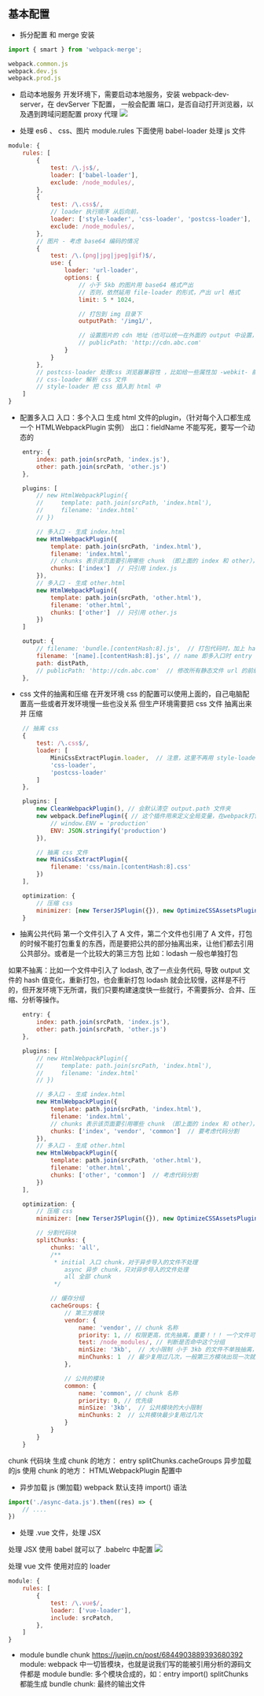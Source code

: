 ## 基本配置
- 拆分配置 和 merge  安装 
```js
import { smart } from 'webpack-merge';

webpack.common.js
webpack.dev.js
webpack.prod.js

```
- 启动本地服务
开发环境下，需要启动本地服务，安装 webpack-dev-server，在 devServer 下配置，
一般会配置 端口，是否自动打开浏览器，以及遇到跨域问题配置 proxy 代理
![](./img/devServer.png)

- 处理 es6 、 css、图片
module.rules 下面使用 babel-loader 处理 js 文件

```js
module: {
    rules: [
        {
            test: /\.js$/,
            loader: ['babel-loader'],
            exclude: /node_modules/,
        }, 
        {
            test: /\.css$/,
            // loader 执行顺序 从后向前，
            loader: ['style-loader', 'css-loader', 'postcss-loader'],
            exclude: /node_modules/,
        },
        // 图片 - 考虑 base64 编码的情况
        {
            test: /\.(png|jpg|jpeg|gif)$/,
            use: {
                loader: 'url-loader',
                options: {
                    // 小于 5kb 的图片用 base64 格式产出
                    // 否则，依然延用 file-loader 的形式，产出 url 格式
                    limit: 5 * 1024,

                    // 打包到 img 目录下
                    outputPath: '/img1/',

                    // 设置图片的 cdn 地址（也可以统一在外面的 output 中设置，那将作用于所有静态资源）
                    // publicPath: 'http://cdn.abc.com'
                }
            }
        },
        // postcss-loader 处理css 浏览器兼容性 ，比如给一些属性加 -webkit- 前缀
        // css-loader 解析 css 文件
        // style-loader 把 css 插入到 html 中
    ]
}
```

- 配置多入口
入口：多个入口
生成 html 文件的plugin，（针对每个入口都生成一个 HTMLWebpackPlugin 实例）
出口：fieldName 不能写死，要写一个动态的

```js
    entry: {
        index: path.join(srcPath, 'index.js'),
        other: path.join(srcPath, 'other.js')
    },

    plugins: [
        // new HtmlWebpackPlugin({
        //     template: path.join(srcPath, 'index.html'),
        //     filename: 'index.html'
        // })

        // 多入口 - 生成 index.html
        new HtmlWebpackPlugin({
            template: path.join(srcPath, 'index.html'),
            filename: 'index.html',
            // chunks 表示该页面要引用哪些 chunk （即上面的 index 和 other），默认全部引用
            chunks: ['index']  // 只引用 index.js
        }),
        // 多入口 - 生成 other.html
        new HtmlWebpackPlugin({
            template: path.join(srcPath, 'other.html'),
            filename: 'other.html',
            chunks: ['other']  // 只引用 other.js
        })
    ]

    output: {
        // filename: 'bundle.[contentHash:8].js',  // 打包代码时，加上 hash 戳
        filename: '[name].[contentHash:8].js', // name 即多入口时 entry 的 key
        path: distPath,
        // publicPath: 'http://cdn.abc.com'  // 修改所有静态文件 url 的前缀（如 cdn 域名），这里暂时用不到
    },
```

- css 文件的抽离和压缩
在开发环境 css 的配置可以使用上面的，自己电脑配置高一些或者开发环境慢一些也没关系
但生产环境需要把 css 文件 抽离出来 并 压缩
```js
    // 抽离 css
    {
        test: /\.css$/,
        loader: [
            MiniCssExtractPlugin.loader,  // 注意，这里不再用 style-loader
            'css-loader',
            'postcss-loader'
        ]
    },

    plugins: [
        new CleanWebpackPlugin(), // 会默认清空 output.path 文件夹
        new webpack.DefinePlugin({ // 这个插件用来定义全局变量，在webpack打包的时候会对这些变量做替换。在需要根据开发模式与生产模式进行不同的操作时，非常有用
            // window.ENV = 'production' 
            ENV: JSON.stringify('production')
        }),

        // 抽离 css 文件
        new MiniCssExtractPlugin({
            filename: 'css/main.[contentHash:8].css'
        })
    ],

    optimization: {
        // 压缩 css
        minimizer: [new TerserJSPlugin({}), new OptimizeCSSAssetsPlugin({})],
    }
```

- 抽离公共代码
第一个文件引入了 A 文件，第二个文件也引用了 A 文件，打包的时候不能打包重复的东西，而是要把公共的部分抽离出来，让他们都去引用公共部分。或者是一个比较大的第三方包 比如：lodash 一般也单独打包

如果不抽离：比如一个文件中引入了 lodash, 改了一点业务代码, 导致 output 文件的 hash 值变化，重新打包，也会重新打包 lodash 就会比较慢，这样是不行的，但开发环境下无所谓，我们只要构建速度快一些就行，不需要拆分、合并、压缩、分析等操作。

```js
    entry: {
        index: path.join(srcPath, 'index.js'),
        other: path.join(srcPath, 'other.js')
    },

    plugins: [
        // new HtmlWebpackPlugin({
        //     template: path.join(srcPath, 'index.html'),
        //     filename: 'index.html'
        // })

        // 多入口 - 生成 index.html
        new HtmlWebpackPlugin({
            template: path.join(srcPath, 'index.html'),
            filename: 'index.html',
            // chunks 表示该页面要引用哪些 chunk （即上面的 index 和 other），默认全部引用
            chunks: ['index', 'vendor', 'common']  // 要考虑代码分割
        }),
        // 多入口 - 生成 other.html
        new HtmlWebpackPlugin({
            template: path.join(srcPath, 'other.html'),
            filename: 'other.html',
            chunks: ['other', 'common']  // 考虑代码分割
        })
    ],

    optimization: {
        // 压缩 css
        minimizer: [new TerserJSPlugin({}), new OptimizeCSSAssetsPlugin({})],

        // 分割代码块
        splitChunks: {
            chunks: 'all',
            /**
             * initial 入口 chunk，对于异步导入的文件不处理
                async 异步 chunk，只对异步导入的文件处理
                all 全部 chunk
             */

            // 缓存分组
            cacheGroups: {
                // 第三方模块
                vendor: {
                    name: 'vendor', // chunk 名称
                    priority: 1, // 权限更高，优先抽离，重要！！！ 一个文件可能同时命中两个分组 chunk, 要打包到哪个 chunk 中去
                    test: /node_modules/, // 判断是否命中这个分组
                    minSize: '3kb',  // 大小限制 小于 3kb 的文件不单独抽离，文件比较小单独抽离出去反而浪费性能
                    minChunks: 1  // 最少复用过几次，一般第三方模块出现一次就抽离出去
                },

                // 公共的模块
                common: {
                    name: 'common', // chunk 名称
                    priority: 0, // 优先级
                    minSize: '3kb',  // 公共模块的大小限制
                    minChunks: 2  // 公共模块最少复用过几次
                }
            }
        }
    }
```

chunk 代码块
生成 chunk 的地方： entry  splitChunks.cacheGroups  异步加载的js
使用 chunk 的地方： HTMLWebpackPlugin 配置中

- 异步加载 js (懒加载)
webpack 默认支持 import() 语法
```js
import('./async-data.js').then((res) => {
    // ....
})
```

- 处理 .vue 文件，处理 JSX

处理 JSX 使用 babel 就可以了
.babelrc 中配置
![](./img/babelrc.png)

处理 vue 文件 使用对应的 loader
```js
module: {
    rules: [
        {
            test: /\.vue$/,
            loader: ['vue-loader'],
            include: srcPatch,
        }, 
    ]
}
```

- module bundle chunk 
https://juejin.cn/post/6844903889393680392
module: webpack 中一切皆模块，也就是说我们写的能被引用分析的源码文件都是 module
bundle: 多个模块合成的，如：entry import() splitChunks 都能生成 bundle
chunk: 最终的输出文件

